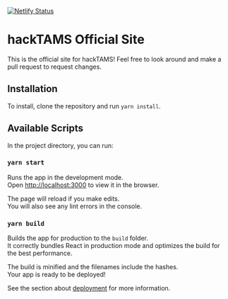 [![Netlify Status](https://api.netlify.com/api/v1/badges/744489ae-e351-4ea0-9054-670d947b244d/deploy-status)](https://app.netlify.com/sites/hacktams/deploys)

# hackTAMS Official Site

This is the official site for hackTAMS! Feel free to look around and make a pull request to request changes.

## Installation

To install, clone the repository and run `yarn install`.

## Available Scripts

In the project directory, you can run:

### `yarn start`

Runs the app in the development mode.\
Open [http://localhost:3000](http://localhost:3000) to view it in the browser.

The page will reload if you make edits.\
You will also see any lint errors in the console.

### `yarn build`

Builds the app for production to the `build` folder.\
It correctly bundles React in production mode and optimizes the build for the best performance.

The build is minified and the filenames include the hashes.\
Your app is ready to be deployed!

See the section about [deployment](https://facebook.github.io/create-react-app/docs/deployment) for more information.
